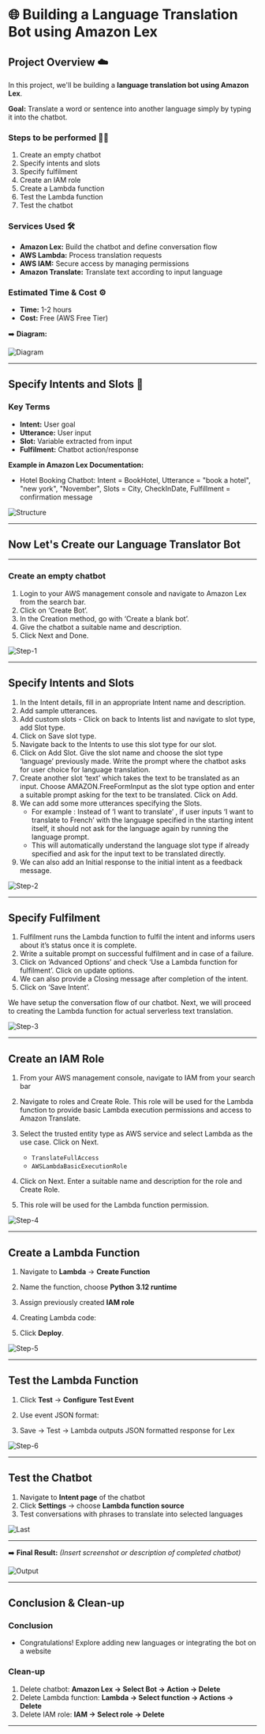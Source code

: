 # 🌐 Building a Language Translation Bot using Amazon Lex

## Project Overview ☁️

In this project, we'll be building a **language translation bot using Amazon Lex**.

**Goal:** Translate a word or sentence into another language simply by typing it into the chatbot.

### Steps to be performed 👩‍💻

1.  Create an empty chatbot
2.  Specify intents and slots
3.  Specify fulfilment
4.  Create an IAM role
5.  Create a Lambda function
6.  Test the Lambda function
7.  Test the chatbot

### Services Used 🛠

- **Amazon Lex:** Build the chatbot and define conversation flow
- **AWS Lambda:** Process translation requests
- **AWS IAM:** Secure access by managing permissions
- **Amazon Translate:** Translate text according to input language

### Estimated Time & Cost ⚙️

- **Time:** 1-2 hours
- **Cost:** Free (AWS Free Tier)

➡️ **Diagram:**

![Diagram](Images/diagram.png)

---

## Specify Intents and Slots 🎯

### Key Terms

- **Intent:** User goal
- **Utterance:** User input
- **Slot:** Variable extracted from input
- **Fulfilment:** Chatbot action/response

**Example in Amazon Lex Documentation:**

- Hotel Booking Chatbot: Intent = BookHotel, Utterance = "book a hotel", "new york", "November", Slots = City, CheckInDate, Fulfillment = confirmation message

![Structure](Images/structure.png)

---

## Now Let's Create our Language Translator Bot

---

### Create an empty chatbot

1.  Login to your AWS management console and navigate to Amazon Lex from the search bar.
2.  Click on ‘Create Bot’.
3.  In the Creation method, go with ‘Create a blank bot’.
4.  Give the chatbot a suitable name and description.
5.  Click Next and Done.

![Step-1](Images/step-1.gif)

---

## Specify Intents and Slots

1.  In the Intent details, fill in an appropriate Intent name and description.
2.  Add sample utterances.
3.  Add custom slots - Click on back to Intents list and navigate to slot type, add Slot type.
4.  Click on Save slot type.
5.  Navigate back to the Intents to use this slot type for our slot.
6.  Click on Add Slot. Give the slot name and choose the slot type ‘language’ previously made. Write the prompt where the chatbot asks for user choice for language translation.
7.  Create another slot ‘text’ which takes the text to be translated as an input. Choose AMAZON.FreeFormInput as the slot type option and enter a suitable prompt asking for the text to be translated. Click on Add.
8.  We can add some more utterances specifying the Slots.
    - For example : Instead of ‘I want to translate’ , if user inputs ‘I want to translate to French’ with the language specified in the starting intent itself, it should not ask for the language again by running the language prompt.
    - This will automatically understand the language slot type if already specified and ask for the input text to be translated directly.
9.  We can also add an Initial response to the initial intent as a feedback message.

![Step-2](Images/step-2.gif)

---

## Specify Fulfilment

1. Fulfilment runs the Lambda function to fulfil the intent and informs users about it’s status once it is complete.
2. Write a suitable prompt on successful fulfilment and in case of a failure.
3. Click on ‘Advanced Options’ and check ‘Use a Lambda function for fulfilment’. Click on update options.
4. We can also provide a Closing message after completion of the intent.
5. Click on ‘Save Intent’.

We have setup the conversation flow of our chatbot. Next, we will proceed to creating the Lambda function for actual serverless text translation.

![Step-3](Images/step-3.gif)

---

## Create an IAM Role

1.  From your AWS management console, navigate to IAM from your search bar
2.  Navigate to roles and Create Role. This role will be used for the Lambda function to provide basic Lambda execution permissions and access to Amazon Translate.
3.  Select the trusted entity type as AWS service and select Lambda as the use case. Click on Next.

    - `TranslateFullAccess`
    - `AWSLambdaBasicExecutionRole`

4.  Click on Next. Enter a suitable name and description for the role and Create Role.
5.  This role will be used for the Lambda function permission.

![Step-4](Images/step-4.gif)

---

## Create a Lambda Function

1.  Navigate to **Lambda** → **Create Function**
2.  Name the function, choose **Python 3.12 runtime**
3.  Assign previously created **IAM role**
4.  Creating Lambda code:

5.  Click **Deploy**.

![Step-5](Images/step-5.gif)

---

## Test the Lambda Function

1.  Click **Test** → **Configure Test Event**
2.  Use event JSON format:

3.  Save → Test → Lambda outputs JSON formatted response for Lex

![Step-6](Images/step-6-1.gif)

---

## Test the Chatbot

1.  Navigate to **Intent page** of the chatbot
2.  Click **Settings** → choose **Lambda function source**
3.  Test conversations with phrases to translate into selected languages

![Last](Images/last-step.gif)

---

➡️ **Final Result:** _(Insert screenshot or description of completed chatbot)_

![Output](Images/output.png)

---

## Conclusion & Clean-up

### Conclusion

- Congratulations! Explore adding new languages or integrating the bot on a website

### Clean-up

1.  Delete chatbot: **Amazon Lex → Select Bot → Action → Delete**
2.  Delete Lambda function: **Lambda → Select function → Actions → Delete**
3.  Delete IAM role: **IAM → Select role → Delete**

---
